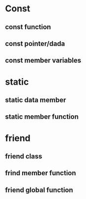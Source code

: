 # Const

## const function

## const pointer/dada

## const member variables


# static

## static data member

## static member function





# friend

## friend class
## frind member function
## friend global function

    